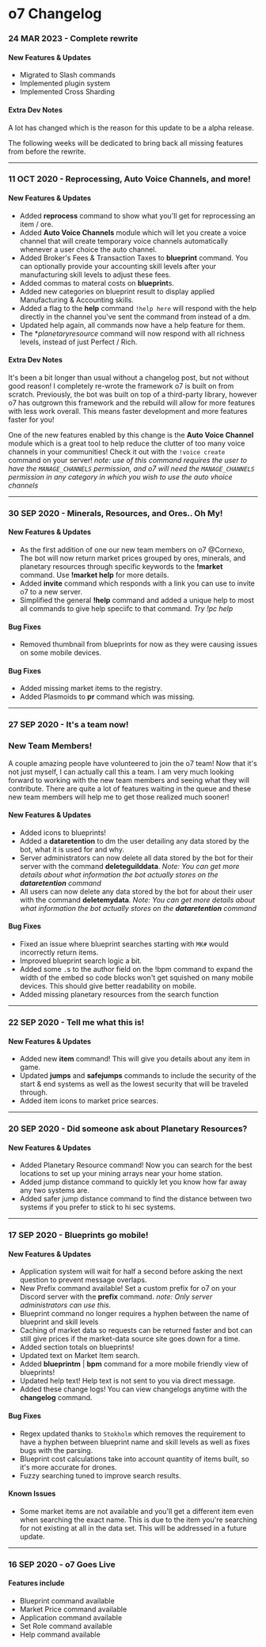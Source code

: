 # o7 Changelog
### 24 MAR 2023 - Complete rewrite

#### New Features & Updates

- Migrated to Slash commands
- Implemented plugin system
- Implemented Cross Sharding

#### Extra Dev Notes

A lot has changed which is the reason for this update to be a alpha release.

The following weeks will be dedicated to bring back all missing features from before the rewrite.

---

### 11 OCT 2020 - Reprocessing, Auto Voice Channels, and more!

#### New Features & Updates

- Added **reprocess** command to show what you'll get for reprocessing an item / ore.
- Added **Auto Voice Channels** module which will let you create a voice channel that will create temporary voice channels automatically whenever a user choice the auto channel.
- Added Broker's Fees & Transaction Taxes to **blueprint** command. You can optionally provide your accounting skill levels after your manufacturing skill levels to adjust these fees.
- Added commas to materal costs on **blueprint**s.
- Added new categories on blueprint result to display applied Manufacturing & Accounting skills.
- Added a flag to the **help** command `!help here` will respond with the help directly in the channel you've sent the command from instead of a dm.
- Updated help again, all commands now have a help feature for them.
- The \*_planetaryresource_ command will now respond with all richness levels, instead of just Perfect / Rich.

#### Extra Dev Notes

It's been a bit longer than usual without a changelog post, but not without good reason! I completely re-wrote the framework o7 is built on from scratch. Previously, the bot was built on top of a third-party library, however o7 has outgrown this framework and the rebuild will allow for more features with less work overall. This means faster development and more features faster for you!

One of the new features enabled by this change is the **Auto Voice Channel** module which is a great tool to help reduce the clutter of too many voice channels in your communities! Check it out with the `!voice create` command on your server! _note: use of this command requires the user to have the `MANAGE_CHANNELS` permission, and o7 will need the `MANAGE_CHANNELS` permission in any category in which you wish to use the auto vhoice channels_

---

### 30 SEP 2020 - Minerals, Resources, and Ores.. Oh My!

#### New Features & Updates

- As the first addition of one our new team members on o7 @Cornexo, The bot will now return market prices grouped by ores, minerals, and planetary resources through specific keywords to the **!market** command. Use **!market help** for more details.
- Added **invite** command which responds with a link you can use to invite o7 to a new server.
- Simplified the general **!help** command and added a unique help to most all commands to give help speciifc to that command. _Try !pc help_

#### Bug Fixes

- Removed thumbnail from blueprints for now as they were causing issues on some mobile devices.

#### Bug Fixes

- Added missing market items to the registry.
- Added Plasmoids to **pr** command which was missing.

---

### 27 SEP 2020 - It's a team now!

### New Team Members!

A couple amazing people have volunteered to join the o7 team! Now that it's not just myself, I can actually call this a team. I am very much looking forward to working with the new team members and seeing what they will contribute. There are quite a lot of features waiting in the queue and these new team members will help me to get those realized much sooner!

#### New Features & Updates

- Added icons to blueprints!
- Added a **dataretention** to dm the user detailing any data stored by the bot, what it is used for and why.
- Server administrators can now delete all data stored by the bot for their server with the command **deleteguilddata**. _Note: You can get more details about what information the bot actually stores on the **dataretention** command_
- All users can now delete any data stored by the bot for about their user with the command **deletemydata**. _Note: You can get more details about what information the bot actually stores on the **dataretention** command_

#### Bug Fixes

- Fixed an issue where blueprint searches starting with `MK#` would incorrectly return items.
- Improved blueprint search logic a bit.
- Added some `.`s to the author field on the !bpm command to expand the width of the embed so code blocks won't get squished on many mobile devices. This should give better readability on mobile.
- Added missing planetary resources from the search function

---

### 22 SEP 2020 - Tell me what this is!

#### New Features & Updates

- Added new **item** command! This will give you details about any item in game.
- Updated **jumps** and **safejumps** commands to include the security of the start & end systems as well as the lowest security that will be traveled through.
- Added item icons to market price searces.

---

### 20 SEP 2020 - Did someone ask about Planetary Resources?

#### New Features & Updates

- Added Planetary Resource command! Now you can search for the best locations to set up your mining arrays near your home station.
- Added jump distance command to quickly let you know how far away any two systems are.
- Added safer jump distance command to find the distance between two systems if you prefer to stick to hi sec systems.

---

### 17 SEP 2020 - Blueprints go mobile!

#### New Features & Updates

- Application system will wait for half a second before asking the next question to prevent message overlaps.
- New Prefix command available! Set a custom prefix for o7 on your Discord server with the **prefix** command. _note: Only server administrators can use this._
- Blueprint command no longer requires a hyphen between the name of blueprint and skill levels
- Caching of market data so requests can be returned faster and bot can still give prices if the market-data source site goes down for a time.
- Added section totals on blueprints!
- Updated text on Market Item search.
- Added **blueprintm** | **bpm** command for a more mobile friendly view of blueprints!
- Updated help text! Help text is not sent to you via direct message.
- Added these change logs! You can view changelogs anytime with the **changelog** command.

#### Bug Fixes

- Regex updated thanks to `Stokholm` which removes the requirement to have a hyphen between blueprint name and skill levels as well as fixes bugs with the parsing.
- Blueprint cost calculations take into account quantity of items built, so it's more accurate for drones.
- Fuzzy searching tuned to improve search results.

#### Known Issues

- Some market items are not available and you'll get a different item even when searching the exact name. This is due to the item you're searching for not existing at all in the data set. This will be addressed in a future update.

---

### 16 SEP 2020 - o7 Goes Live

#### Features include

- Blueprint command available
- Market Price command available
- Application command available
- Set Role command available
- Help command available
